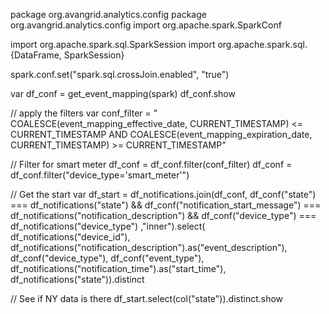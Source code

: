 package org.avangrid.analytics.config
package org.avangrid.analytics.config
import org.apache.spark.SparkConf

import org.apache.spark.sql.SparkSession
import org.apache.spark.sql.{DataFrame, SparkSession}

spark.conf.set("spark.sql.crossJoin.enabled", "true")


var df_conf = get_event_mapping(spark)
df_conf.show

// apply the filters 
var conf_filter = " COALESCE(event_mapping_effective_date, CURRENT_TIMESTAMP) <= CURRENT_TIMESTAMP AND COALESCE(event_mapping_expiration_date, CURRENT_TIMESTAMP) >= CURRENT_TIMESTAMP"

// Filter for smart meter
df_conf = df_conf.filter(conf_filter)
df_conf = df_conf.filter("device_type='smart_meter'")

// Get the start 
 var df_start = df_notifications.join(df_conf, df_conf("state") === df_notifications("state")
      && df_conf("notification_start_message") === df_notifications("notification_description")
      && df_conf("device_type") === df_notifications("device_type")
      ,"inner").select(
      df_notifications("device_id"),
      df_notifications("notification_description").as("event_description"),
      df_conf("device_type"),
      df_conf("event_type"),
      df_notifications("notification_time").as("start_time"),
      df_notifications("state")).distinct

// See if NY data is there 
df_start.select(col("state")).distinct.show


